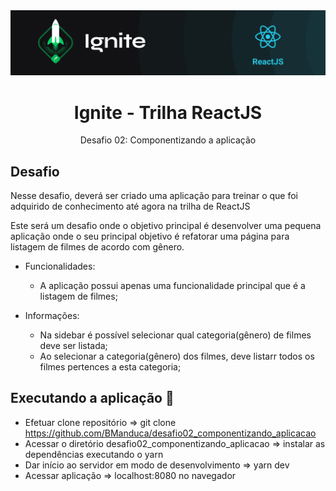 <img alt="ignite-reactjs" title="ignite-reactjs" src=".github/cover-reactjs.png">

<h1 align="center">
  Ignite - Trilha ReactJS
</h2>

<p align="center">
  Desafio 02: Componentizando a aplicação
</p>

## Desafio

Nesse desafio, deverá ser criado uma aplicação para treinar o que foi adquirido de conhecimento até agora na trilha de ReactJS

Este será um desafio onde o objetivo principal é desenvolver uma pequena aplicação onde o seu principal objetivo é refatorar 
uma página para listagem de filmes de acordo com gênero.

- Funcionalidades:

	- A aplicação possui apenas uma funcionalidade principal que é a listagem de filmes;

- Informações:

	- Na sidebar é possível selecionar qual categoria(gênero) de filmes deve ser listada;
	- Ao selecionar a categoria(gênero) dos filmes, deve listarr todos os filmes pertences a esta categoria;

## Executando a aplicação 🚀

- Efetuar clone repositório => git clone https://github.com/BManduca/desafio02_componentizando_aplicacao
- Acessar o diretório desafio02_componentizando_aplicacao => instalar as dependências executando o yarn
- Dar início ao servidor em modo de desenvolvimento => yarn dev
- Acessar aplicação => localhost:8080 no navegador
